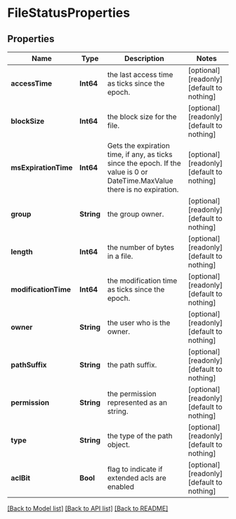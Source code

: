 # FileStatusProperties


## Properties
Name | Type | Description | Notes
------------ | ------------- | ------------- | -------------
**accessTime** | **Int64** | the last access time as ticks since the epoch. | [optional] [readonly] [default to nothing]
**blockSize** | **Int64** | the block size for the file. | [optional] [readonly] [default to nothing]
**msExpirationTime** | **Int64** | Gets the expiration time, if any, as ticks since the epoch. If the value is 0 or DateTime.MaxValue there is no expiration. | [optional] [readonly] [default to nothing]
**group** | **String** | the group owner. | [optional] [readonly] [default to nothing]
**length** | **Int64** | the number of bytes in a file. | [optional] [readonly] [default to nothing]
**modificationTime** | **Int64** | the modification time as ticks since the epoch. | [optional] [readonly] [default to nothing]
**owner** | **String** | the user who is the owner. | [optional] [readonly] [default to nothing]
**pathSuffix** | **String** | the path suffix. | [optional] [readonly] [default to nothing]
**permission** | **String** | the permission represented as an string. | [optional] [readonly] [default to nothing]
**type** | **String** | the type of the path object. | [optional] [readonly] [default to nothing]
**aclBit** | **Bool** | flag to indicate if extended acls are enabled  | [optional] [readonly] [default to nothing]


[[Back to Model list]](../README.md#models) [[Back to API list]](../README.md#api-endpoints) [[Back to README]](../README.md)


